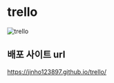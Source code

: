 # trello
![trello](https://github.com/jinho123897/trello/assets/100816947/aa11d840-df39-4dd7-bfe3-a73c3361dc70)


## 배포 사이트 url
https://jinho123897.github.io/trello/
